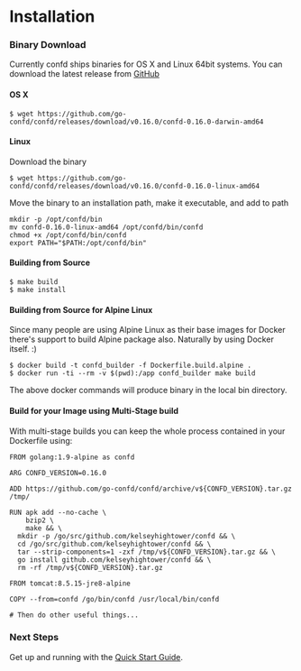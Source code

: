 # Installation

### Binary Download

Currently confd ships binaries for OS X and Linux 64bit systems. You can download the latest release from [GitHub](https://github.com/go-confd/confd/releases)

#### OS X

```
$ wget https://github.com/go-confd/confd/releases/download/v0.16.0/confd-0.16.0-darwin-amd64
```

#### Linux

Download the binary
```
$ wget https://github.com/go-confd/confd/releases/download/v0.16.0/confd-0.16.0-linux-amd64
```
Move the binary to an installation path, make it executable, and add to path
```
mkdir -p /opt/confd/bin
mv confd-0.16.0-linux-amd64 /opt/confd/bin/confd
chmod +x /opt/confd/bin/confd
export PATH="$PATH:/opt/confd/bin"
```

#### Building from Source

```
$ make build
$ make install
```

#### Building from Source for Alpine Linux

Since many people are using Alpine Linux as their base images for Docker there's support to build Alpine package also. Naturally by using Docker itself. :)

```
$ docker build -t confd_builder -f Dockerfile.build.alpine .
$ docker run -ti --rm -v $(pwd):/app confd_builder make build
```
The above docker commands will produce binary in the local bin directory.

#### Build for your Image using Multi-Stage build

With multi-stage builds you can keep the whole process contained in your Dockerfile using:

```
FROM golang:1.9-alpine as confd

ARG CONFD_VERSION=0.16.0

ADD https://github.com/go-confd/confd/archive/v${CONFD_VERSION}.tar.gz /tmp/

RUN apk add --no-cache \
    bzip2 \
    make && \
  mkdir -p /go/src/github.com/kelseyhightower/confd && \
  cd /go/src/github.com/kelseyhightower/confd && \
  tar --strip-components=1 -zxf /tmp/v${CONFD_VERSION}.tar.gz && \
  go install github.com/kelseyhightower/confd && \
  rm -rf /tmp/v${CONFD_VERSION}.tar.gz

FROM tomcat:8.5.15-jre8-alpine

COPY --from=confd /go/bin/confd /usr/local/bin/confd

# Then do other useful things...
```

### Next Steps

Get up and running with the [Quick Start Guide](quick-start-guide.md).
